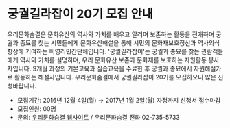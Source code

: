 # 궁궐길라잡이 20기 모집 안내

우리문화숨결은 문화유산의 역사와 가치를 배우고 알리며 보존하는 활동을 전개하며 궁궐과 종묘를 찾는 시민들에게 문화유산해설을 통해 시민의 문화재보호정신과 역사의식 향상에 기여하는 비영리민간단체입니다. '궁궐길라잡이'는 궁궐과 종묘를 찾는 관람객들에게 역사와 가치를 설명하며, 우리 문화유산 보존과 문화재를 보호하는 자원활동 봉사자입니다. 9개월 과정의 기본교육과 실습교육을 수료한 후 궁궐과 종묘에서 자원해설가로 활동하는 해설사입니다. 우리문화숨결에서 궁궐길라잡이 20기를 모집하오니 많은 신청바랍니다.

- 모집기간: 2016년 12월 4일(월) → 2017년 1월 2일(월) 자정까지 신청서 접수마감
- 모집인원: 00명
- 문의: [우리문화숨결 웹사이트](http://www.palaceguide.or.kr) / 우리문화숨결 전화 02-735-5733